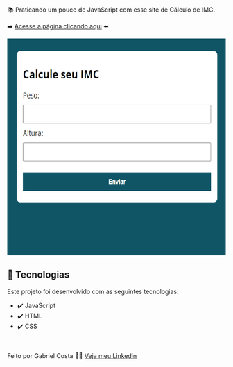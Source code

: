 📚 Praticando um pouco de JavaScript com esse site de Cálculo de IMC.

➡️ [Acesse a página clicando aqui](https://gabrielcostarep.github.io/Calculadora-IMC) ⬅️

 <div align="center" >
  <img src="./Readme-gif.gif" alt="demo-web" height="500em">
</div>

## 🚀 Tecnologias

Este projeto foi desenvolvido com as seguintes tecnologias:

- ✔️ JavaScript
- ✔️ HTML
- ✔️ CSS

<br>

Feito por Gabriel Costa 👋🏾 [Veja meu Linkedin](https://www.linkedin.com/in/gabrielcostadev/)
